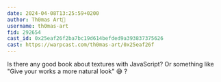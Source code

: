 ```yaml
---
date: 2024-04-08T13:25:59+0200
author: Th0mas Art🎩
username: th0mas-art
fid: 292654
cast_id: 0x25eaf26f2ba7bc19d614befded9a393837375626
cast: https://warpcast.com/th0mas-art/0x25eaf26f
---
```

Is there any good book about textures with JavaScript? Or something like "Give your works a more natural look" 😅 ?  
